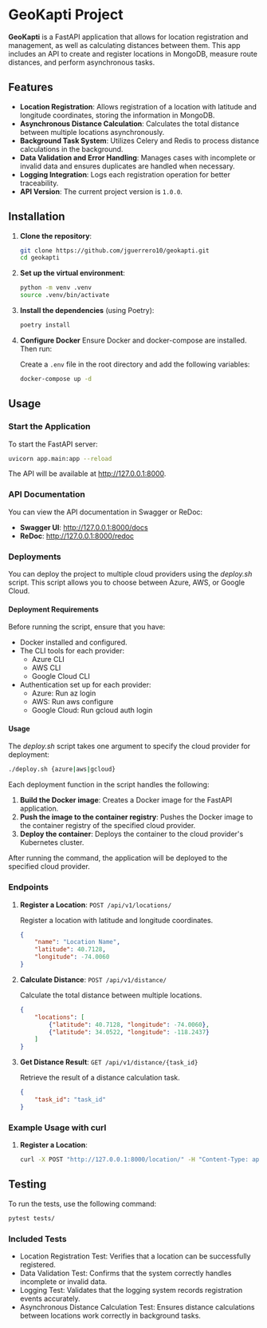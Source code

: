 # GeoKapti Project

**GeoKapti** is a FastAPI application that allows for location registration and management, as well as calculating distances between them. This app includes an API to create and register locations in MongoDB, measure route distances, and perform asynchronous tasks.

## Features

- **Location Registration**: Allows registration of a location with latitude and longitude coordinates, storing the information in MongoDB.
- **Asynchronous Distance Calculation**: Calculates the total distance between multiple locations asynchronously.
- **Background Task System**: Utilizes Celery and Redis to process distance calculations in the background.
- **Data Validation and Error Handling**: Manages cases with incomplete or invalid data and ensures duplicates are handled when necessary.
- **Logging Integration**: Logs each registration operation for better traceability.
- **API Version**: The current project version is `1.0.0`.

## Installation

1. **Clone the repository**:

   ```bash
   git clone https://github.com/jguerrero10/geokapti.git
   cd geokapti
    ```
2. **Set up the virtual environment**:

    ```bash
    python -m venv .venv
    source .venv/bin/activate
    ```

3. **Install the dependencies** (using Poetry):

    ```bash
   poetry install
   ```

4. **Configure Docker** Ensure Docker and docker-compose are installed. Then run:

    Create a `.env` file in the root directory and add the following variables:

    ```bash
   docker-compose up -d
    ```
## Usage

### Start the Application

To start the FastAPI server:

```bash
uvicorn app.main:app --reload
```

The API will be available at http://127.0.0.1:8000.


### API Documentation

You can view the API documentation in Swagger or ReDoc:

- **Swagger UI**: http://127.0.0.1:8000/docs
- **ReDoc**: http://127.0.0.1:8000/redoc

### Deployments

You can deploy the project to multiple cloud providers using the _deploy.sh_ script. This script allows you to choose between Azure, AWS, or Google Cloud.

#### Deployment Requirements

Before running the script, ensure that you have:

- Docker installed and configured.
- The CLI tools for each provider:
  - Azure CLI
  - AWS CLI
  - Google Cloud CLI
- Authentication set up for each provider:
  - Azure: Run az login
  - AWS: Run aws configure
  - Google Cloud: Run gcloud auth login

#### Usage

The _deploy.sh_ script takes one argument to specify the cloud provider for deployment:

```bash
./deploy.sh {azure|aws|gcloud}
```

Each deployment function in the script handles the following:

1. **Build the Docker image**: Creates a Docker image for the FastAPI application.
2. **Push the image to the container registry**: Pushes the Docker image to the container registry of the specified cloud provider.
3. **Deploy the container**: Deploys the container to the cloud provider's Kubernetes cluster.

After running the command, the application will be deployed to the specified cloud provider.


### Endpoints

1. **Register a Location**: `POST /api/v1/locations/`

    Register a location with latitude and longitude coordinates.

    ```json
    {
        "name": "Location Name",
        "latitude": 40.7128,
        "longitude": -74.0060
    }
    ```
2. **Calculate Distance**: `POST /api/v1/distance/`

    Calculate the total distance between multiple locations.

    ```json
    {
        "locations": [
            {"latitude": 40.7128, "longitude": -74.0060},
            {"latitude": 34.0522, "longitude": -118.2437}
        ]
    }
    ```

3. **Get Distance Result**: `GET /api/v1/distance/{task_id}`

    Retrieve the result of a distance calculation task.

    ```json
    {
        "task_id": "task_id"
    }
    ```
### Example Usage with curl

1. **Register a Location**:

    ```bash
    curl -X POST "http://127.0.0.1:8000/location/" -H "Content-Type: application/json" -d '{"name": "New York", "latitude": 40.712776, "longitude": -74.005974}'
    ```


## Testing

To run the tests, use the following command:

```bash
pytest tests/
```
### Included Tests
- Location Registration Test: Verifies that a location can be successfully registered.
- Data Validation Test: Confirms that the system correctly handles incomplete or invalid data.
- Logging Test: Validates that the logging system records registration events accurately.
- Asynchronous Distance Calculation Test: Ensures distance calculations between locations work correctly in background tasks.
